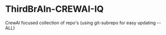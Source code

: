 # ThirdBrAIn-CREWAI-IQ
CrewAI focused collection of repo's (using git-subrepo for easy updating --ALL)
